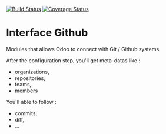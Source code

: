 [![Build Status](https://travis-ci.org/OCA/interface-github.svg?branch=8.0)](https://travis-ci.org/OCA/interface-github)
[![Coverage Status](https://coveralls.io/repos/OCA/interface-github/badge.png?branch=8.0)](https://coveralls.io/r/OCA/interface-github?branch=8.0)

Interface Github
================

Modules that allows Odoo to connect with Git / Github systems.

After the configuration step, you'll get meta-datas like :

* organizations,
* repositories,
* teams,
* members

You'll able to follow :

* commits,
* diff,
* ...
